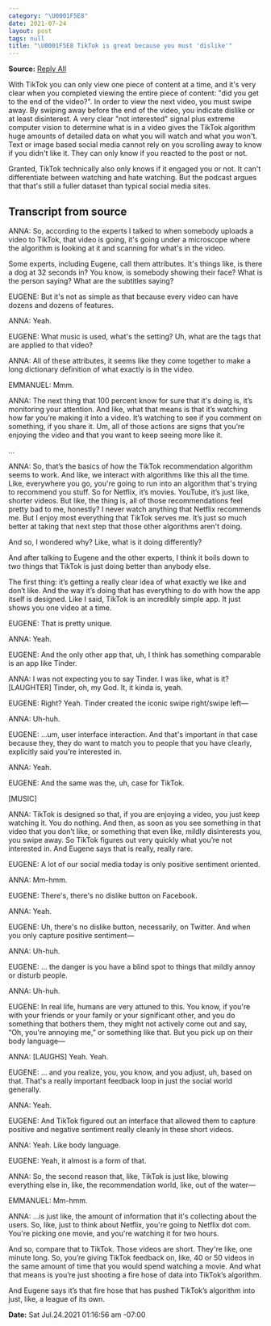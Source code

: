 ```yaml
---
category: "\U0001F5E8️"
date: 2021-07-24
layout: post
tags: null
title: "\U0001F5E8️ TikTok is great because you must 'dislike'"
---
```


**Source:** [Reply All](https://gimletmedia.com/shows/reply-all/z3h78d6/177-gleeks-and-gurgles)

With TikTok you can only view one piece of content at a time, and it's very clear when you completed viewing the entire piece of content: "did you get to the end of the video?". In order to view the next video, you must swipe away. By swiping away before the end of the video, you indicate dislike or at least disinterest. A very clear "not interested" signal plus extreme computer vision to determine what is in a video gives the TikTok algorithm huge amounts of detailed data on what you will watch and what you won't. Text or image based social media cannot rely on you scrolling away to know if you didn't like it. They can only know if you reacted to the post or not.

Granted, TikTok technically also only knows if it engaged you or not. It can't differentiate between watching and hate watching. But the podcast argues that that's still a fuller dataset than typical social media sites.

## Transcript from source
ANNA: So, according to the experts I talked to when somebody uploads a video to TikTok, that video is going, it's going under a microscope where the algorithm is looking at it and scanning for what's in the video. 

Some experts, including Eugene, call them attributes. It's things like, is there a dog at 32 seconds in? You know, is somebody showing their face? What is the person saying? What are the subtitles saying? 

EUGENE: But it's not as simple as that because every video can have dozens and dozens of features. 

ANNA: Yeah.

EUGENE: What music is used, what's the setting? Uh, what are the tags that are applied to that video?

ANNA: All of these attributes, it seems like they come together to make a long dictionary definition of what exactly is in the video.

EMMANUEL: Mmm.

ANNA: The next thing that 100 percent know for sure that it's doing is, it’s monitoring your attention. And like, what that means is that it’s watching how far you’re making it into a video. It’s watching to see if you comment on something, if you share it. Um, all of those actions are signs that you’re enjoying the video and that you want to keep seeing more like it. 

...

ANNA: So, that’s the basics of how the TikTok recommendation algorithm seems to work. And like, we interact with algorithms like this all the time. Like, everywhere you go, you're going to run into an algorithm that's trying to recommend you stuff. So for Netflix, it’s movies. YouTube, it’s just like, shorter videos. But like, the thing is, all of those recommendations feel pretty bad to me, honestly? I never watch anything that Netflix recommends me. But I enjoy most everything that TikTok serves me. It’s just so much better at taking that next step that those other algorithms aren't doing. 

And so, I wondered why? Like, what is it doing differently?

And after talking to Eugene and the other experts, I think it boils down to two things that TikTok is just doing better than anybody else. 

The first thing: it’s getting a really clear idea of what exactly we like and don’t like. And the way it’s doing that has everything to do with how the app itself is designed. Like I said, TikTok is an incredibly simple app. It just shows you one video at a time.

EUGENE: That is pretty unique.

ANNA: Yeah.

EUGENE: And the only other app that, uh, I think has something comparable is an app like Tinder.

ANNA: I was not expecting you to say Tinder. I was like, what is it? [LAUGHTER] Tinder, oh, my God. It, it kinda is, yeah.

EUGENE: Right? Yeah. Tinder created the iconic swipe right/swipe left—

ANNA: Uh-huh.

EUGENE: ...um, user interface interaction. And that's important in that case because they, they do want to match you to people that you have clearly, explicitly said you're interested in. 

ANNA: Yeah.

EUGENE: And the same was the, uh, case for TikTok. 

[MUSIC]

ANNA: TikTok is designed so that, if you are enjoying a video, you just keep watching it. You do nothing. And then, as soon as you see something in that video that you don’t like, or something that even like, mildly disinterests you, you swipe away. So TikTok figures out very quickly what you’re not interested in. And Eugene says that is really, really rare.

EUGENE: A lot of our social media today is only positive sentiment oriented. 

ANNA: Mm-hmm. 

EUGENE: There's, there's no dislike button on Facebook. 

ANNA: Yeah.

EUGENE: Uh, there's no dislike button, necessarily, on Twitter. And when you only capture positive sentiment—

ANNA: Uh-huh.

EUGENE: … the danger is you have a blind spot to things that mildly annoy or disturb people.

ANNA: Uh-huh.

EUGENE: In real life, humans are very attuned to this. You know, if you're with your friends or your family or your significant other, and you do something that bothers them, they might not actively come out and say, “Oh, you're annoying me,” or something like that. But you pick up on their body language—

ANNA: [LAUGHS] Yeah. Yeah.

EUGENE: … and you realize, you, you know, and you adjust, uh, based on that. That's a really important feedback loop in just the social world generally. 

ANNA: Yeah. 

EUGENE: And TikTok figured out an interface that allowed them to capture positive and negative sentiment really cleanly in these short videos.

ANNA: Yeah. Like body language.

EUGENE: Yeah, it almost is a form of that. 

ANNA: So, the second reason that, like, TikTok is just like, blowing everything else in, like, the recommendation world, like, out of the water—

EMMANUEL: Mm-hmm.

ANNA: …is just like, the amount of information that it's collecting about the users. So, like, just to think about Netflix, you're going to Netflix dot com. You're picking one movie, and you're watching it for two hours. 

And so, compare that to TikTok. Those videos are short. They're like, one minute long. So, you’re giving TikTok feedback on, like, 40 or 50 videos in the same amount of time that you would spend watching a movie. And what that means is you’re just shooting a fire hose of data into TikTok’s algorithm.

And Eugene says it’s that fire hose that has pushed TikTok’s algorithm into just, like, a league of its own.

**Date:** Sat Jul.24.2021 01:16:56 am -07:00